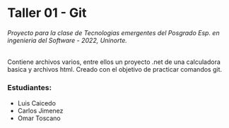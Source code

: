 # Taller 01 - Git
###### Proyecto para la clase de Tecnologias emergentes del Posgrado Esp. en ingenieria del Software - 2022, Uninorte.


Contiene archivos varios, entre ellos un proyecto .net de una calculadora basica y archivos html.
Creado con el objetivo de practicar comandos git.

### Estudiantes:
* Luis Caicedo
* Carlos Jimenez
* Omar Toscano